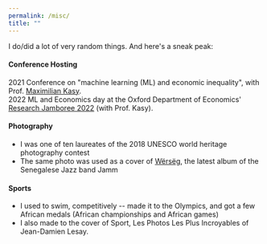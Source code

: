 ```yaml
---
permalink: /misc/
title: ""
---
```


I do/did a lot of very random things. And here's a sneak peak: 

#### Conference Hosting
2021 Conference on "machine learning (ML) and economic inequality", with Prof. [Maximilian Kasy](https://maxkasy.github.io/home/).  
2022 ML and Economics day at the Oxford Department of Economics' [Research Jamboree 2022](https://www.economics.ox.ac.uk/research-jamboree-2022) (with Prof. Kasy).  

#### Photography 
* I was one of ten laureates of the 2018 UNESCO world heritage photography contest
* The same photo was used as a cover of [Wërsëg](https://www.musikbi.com/set/839-werseg), the latest album of the Senegalese Jazz band Jamm  

#### Sports
* I used to swim, competitively -- made it to the Olympics, and got a few African medals (African championships and African games) 
* I also made to the cover of Sport, Les Photos Les Plus Incroyables of Jean-Damien Lesay. 

